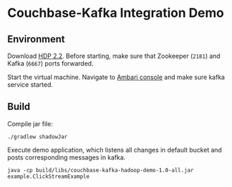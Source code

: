 # Couchbase-Kafka Integration Demo

## Environment

Download [HDP 2.2](http://hortonworks.com/hdp/downloads/). Before
starting, make sure that Zookeeper (`2181`) and Kafka (`6667`) ports
forwarded.

Start the virtual machine. Navigate to
[Ambari console](http://localhost:8080/) and make sure kafka service
started.

## Build

Compile jar file:

    ./gradlew shadowJar

Execute demo application, which listens all changes in default bucket
and posts corresponding messages in kafka.

    java -cp build/libs/couchbase-kafka-hadoop-demo-1.0-all.jar example.ClickStreamExample
